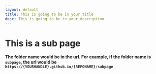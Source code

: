 ```yaml
---
layout: default
title: This is going to be in your title
desc: This is going to be in your description
---
```



# This is a sub page


**The folder name would be in the url. For example, if the folder name is `subpage`, the url would be `https://{YOURHANDLE}.github.io/{REPONAME}/subpage`**
